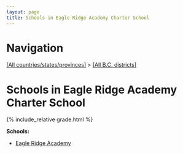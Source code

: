 ```yaml
---
layout: page
title: Schools in Eagle Ridge Academy Charter School
---
```

# Navigation

[[All countries/states/provinces]](../..) > [[All B.C. districts]](..)

# Schools in Eagle Ridge Academy Charter School

{% include_relative grade.html %}

**Schools:**

- [Eagle Ridge Academy](Eagle_Ridge_Academy.md)

